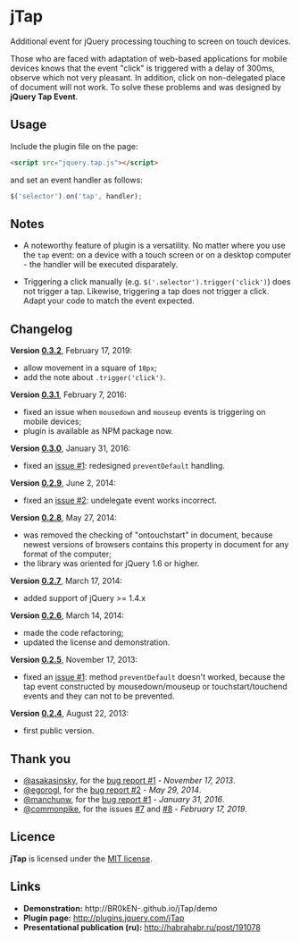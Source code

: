 # jTap

Additional event for jQuery processing touching to screen on touch devices.

Those who are faced with adaptation of web-based applications for mobile devices knows that the event "click" is triggered with a delay of 300ms, observe which not very pleasant. In addition, click on non-delegated place of document will not work. To solve these problems and was designed by **jQuery Tap Event**.

## Usage

Include the plugin file on the page:

```html
<script src="jquery.tap.js"></script>
```

and set an event handler as follows:

```javascript
$('selector').on('tap', handler);
```

## Notes

- A noteworthy feature of plugin is a versatility. No matter where you use the `tap` event: on a device with a touch screen or on a desktop computer - the handler will be executed disparately.

- Triggering a click manually (e.g. `$('.selector').trigger('click')`) does not trigger a tap. Likewise, triggering a tap does not trigger a click. Adapt your code to match the event expected.

## Changelog

**Version [0.3.2](https://github.com/BR0kEN-/jTap/tree/v0.3.2)**, February 17, 2019:
- allow movement in a square of `10px`;
- add the note about `.trigger('click')`.

**Version [0.3.1](https://github.com/BR0kEN-/jTap/tree/v0.3.1)**, February 7, 2016:
- fixed an issue when `mousedown` and `mouseup` events is triggering on mobile devices;
- plugin is available as NPM package now.

**Version [0.3.0](https://github.com/BR0kEN-/jTap/tree/v0.3.0)**, January 31, 2016:
- fixed an [issue #1](https://github.com/BR0kEN-/jTap/issues/1): redesigned `preventDefault` handling.

**Version [0.2.9](https://github.com/BR0kEN-/jTap/tree/v0.2.9)**, June 2, 2014:
- fixed an [issue #2](https://github.com/BR0kEN-/jTap/issues/2): undelegate event works incorrect.

**Version [0.2.8](https://github.com/BR0kEN-/jTap/tree/v0.2.8)**, May 27, 2014:
- was removed the checking of "ontouchstart" in document, because newest versions of browsers contains this property in document for any format of the computer;
- the library was oriented for jQuery 1.6 or higher.

**Version [0.2.7](https://github.com/BR0kEN-/jTap/tree/v0.2.7)**, March 17, 2014:
- added support of jQuery >= 1.4.x

**Version [0.2.6](https://github.com/BR0kEN-/jTap/tree/v0.2.6)**, March 14, 2014:
- made the code refactoring;
- updated the license and demonstration.

**Version [0.2.5](https://github.com/BR0kEN-/jTap/tree/v0.2.5)**, November 17, 2013:
- fixed an [issue #1](https://github.com/BR0kEN-/jTap/issues/1): method `preventDefault` doesn't worked, because the tap event constructed by mousedown/mouseup or touchstart/touchend events and they can not to be prevented.

**Version [0.2.4](https://github.com/BR0kEN-/jTap/tree/v0.2.4)**, August 22, 2013:
- first public version.

## Thank you

- [@asakasinsky](https://github.com/asakasinsky), for the [bug report #1](https://github.com/BR0kEN-/jTap/issues/1) - *November 17, 2013*.
- [@egorogl](https://github.com/egorogl), for the [bug report #2](https://github.com/BR0kEN-/jTap/issues/2) - *May 29, 2014*.
- [@manchunw](https://github.com/manchunw), for the [bug report #1](https://github.com/BR0kEN-/jTap/issues/1) - *January 31, 2016*.
- [@commonpike](https://github.com/commonpike), for the issues [#7](https://github.com/BR0kEN-/jTap/issues/7) and [#8](https://github.com/BR0kEN-/jTap/issues/8) - *February 17, 2019*.

## Licence

**jTap** is licensed under the [MIT license](http://opensource.org/licenses/mit-license.html).

## Links

- **Demonstration:** http://BR0kEN-.github.io/jTap/demo
- **Plugin page:** http://plugins.jquery.com/jTap
- **Presentational publication (ru):** http://habrahabr.ru/post/191078
